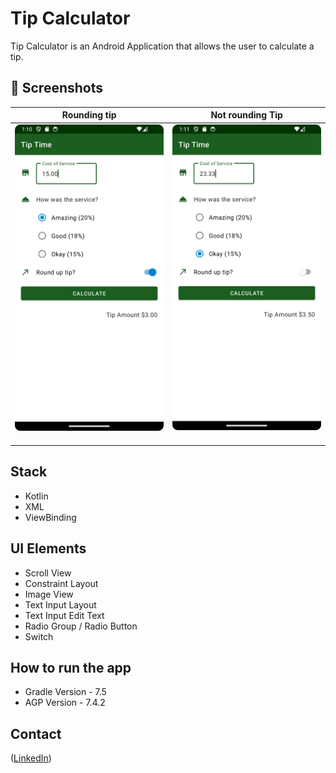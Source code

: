 # Tip Calculator
Tip Calculator is an Android Application that allows the user to calculate a tip.

## :camera_flash: Screenshots


| Rounding tip                                     | Not rounding Tip                                 | 
|--------------------------------------------------|--------------------------------------------------|
| <img src="/assets/image1.png" width="260">&emsp; | <img src="/assets/image2.png" width="260">&emsp; |

## Stack
* Kotlin
* XML
* ViewBinding

## UI Elements
* Scroll View
* Constraint Layout
* Image View
* Text Input Layout
* Text Input Edit Text
* Radio Group / Radio Button
* Switch

## How to run the app
- Gradle Version - 7.5
- AGP Version - 7.4.2

## Contact
([LinkedIn](https://www.linkedin.com/in/joaocolussi/))